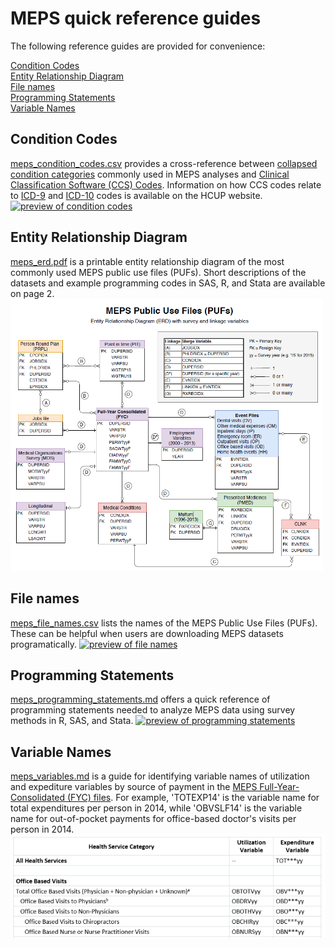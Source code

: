 # MEPS quick reference guides

The following reference guides are provided for convenience:

[Condition Codes](#condition-codes)
<br>
[Entity Relationship Diagram](#entity-relationship-diagram)
<br>
[File names](#file-names)
<br>
[Programming Statements](#programming-statements)
<br>
[Variable Names](#variable-names)


## Condition Codes

[meps_condition_codes.csv](meps_condition_codes.csv) provides a cross-reference between [collapsed condition categories](https://meps.ahrq.gov/survey_comp/MEPS_condition_data.pdf) commonly used in MEPS analyses and [Clinical Classification Software (CCS) Codes](https://www.hcup-us.ahrq.gov/toolssoftware/ccs/ccs.jsp#download). Information on how CCS codes relate to [ICD-9](https://www.hcup-us.ahrq.gov/toolssoftware/ccs/ccs.jsp) and [ICD-10](https://www.hcup-us.ahrq.gov/toolssoftware/ccs10/ccs10.jsp) codes is available on the HCUP website.
[![preview of condition codes](../_images/meps_condition_codes.png)](meps_condition_codes.csv)

## Entity Relationship Diagram
[meps_erd.pdf](meps_erd.pdf) is a printable entity relationship diagram of the most commonly used MEPS public use files (PUFs). Short descriptions of the datasets and example programming codes in SAS, R, and Stata are available on page 2.
[<img src = "../_images/meps_erd.png" alt = "preview of ERD" width = 500>](meps_erd.pdf)

## File names
[meps_file_names.csv](meps_file_names.csv) lists the names of the MEPS Public Use Files (PUFs). These can be helpful when users are downloading MEPS datasets programatically.
[![preview of file names](../_images/meps_file_names.png)](meps_file_names.csv)

## Programming Statements
[meps_programming_statements.md](meps_programming_statements.md) offers a quick reference of programming statements needed to analyze MEPS data using survey methods in R, SAS, and Stata.
[![preview of programming statements](../_images/meps_programming_statements.png)](meps_programming_statements.md)

## Variable Names
[meps_variables.md](meps_variables.md) is a guide for identifying variable names of utilization and  expediture variables by source of payment in the [MEPS Full-Year-Consolidated (FYC) files](https://meps.ahrq.gov/mepsweb/data_stats/download_data_files_results.jsp?cboDataYear=All&cboDataTypeY=1%2CHousehold+Full+Year+File&buttonYearandDataType=Search&cboPufNumber=All&SearchTitle=Consolidated+Data). For example, 'TOTEXP14' is the variable name for total expenditures per person in 2014, while 'OBVSLF14' is the variable name for out-of-pocket payments for office-based doctor's visits per person in 2014.
[![preview of variable names](../_images/meps_variables.png)](meps_variables.md)
